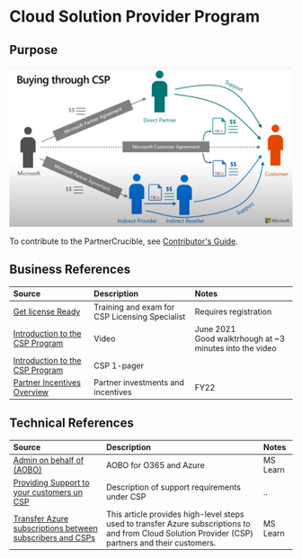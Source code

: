 # Cloud Solution Provider Program



## Purpose

![Buying Through CSP](./Library/csp.jpg)


To contribute to the PartnerCrucible, see [Contributor's Guide](ContributorsGuide).


## Business References


Source | Description | Notes
:----- | :-----  | :-----
[Get license Ready](https://getlicensingready.com/)|Training and exam for CSP Licensing Specialist| Requires registration
[Introduction to the CSP Program](https://www.youtube.com/watch?v=EmkNExt58y4)| Video|June 2021<br>Good walktrhough at ~3 minutes into the video
[Introduction to the CSP Program](https://getlicensingready.com/HandoutStore/Introduction%20to%20CSP%20v21.40.pdf)| CSP 1-pager
[Partner Incentives Overview](https://assetsprod.microsoft.com/en-us/investments-and-incentives-portfolio-overview.pdf)| Partner investments and incentives | FY22

## Technical References

Source | Description | Notes
:----- | :-----  | :-----
[Admin on behalf of (AOBO)](https://learn.microsoft.com/en-us/shows/cspdev/Module-11-Admin-On-Behalf-Of-AOBO) | AOBO for O365 and Azure | MS Learn
[Providing Support to your customers un CSP ](https://docs.microsoft.com/en-us/partner-center/customer-support)|Description of support requirements under CSP|..|
[Transfer Azure subscriptions between subscribers and CSPs](https://learn.microsoft.com/en-us/azure/cost-management-billing/manage/transfer-subscriptions-subscribers-csp) | This article provides high-level steps used to transfer Azure subscriptions to and from Cloud Solution Provider (CSP) partners and their customers.| MS Learn


